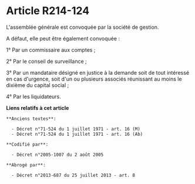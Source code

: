 # Article R214-124

L'assemblée générale est convoquée par la société de gestion.

A défaut, elle peut être également convoquée :

1° Par un commissaire aux comptes ;

2° Par le conseil de surveillance ;

3° Par un mandataire désigné en justice à la demande soit de tout intéressé en cas d'urgence, soit d'un ou plusieurs associés
réunissant au moins le dixième du capital social ;

4° Par les liquidateurs.

**Liens relatifs à cet article**

	**Anciens textes**:

	  - Décret n°71-524 du 1 juillet 1971 - art. 16 (M)
	  - Décret n°71-524 du 1 juillet 1971 - art. 16 (Ab)

	**Codifié par**:

	  - Décret n°2005-1007 du 2 août 2005

	**Abrogé par**:

	  - Décret n°2013-687 du 25 juillet 2013 - art. 8
